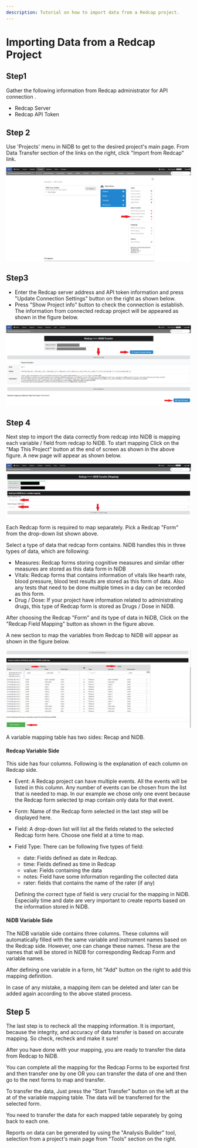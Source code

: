 ```yaml
---
description: Tutorial on how to import data from a Redcap project.
---
```


# Importing Data from a Redcap Project

## Step1

Gather the following information from Redcap administrator for API connection .&#x20;

* Redcap Server
* Redcap API Token

## Step 2

Use 'Projects' menu in NiDB to get to the desired project's main page. From Data Transfer section of the links on the right, click "Import from Redcap" link.

![](<../.gitbook/assets/image (3) (1).png>)

## Step3

* Enter the Redcap server address and API token information and press "Update Connection Settings" button on the right as shown below.
* Press "Show Project info" button to check the connection is establish. The information from connected redcap project will be appeared as shown in the figure below.

![](<../.gitbook/assets/image (1).png>)

## Step 4

Next step to import the data correctly from redcap into NiDB is mapping each variable / field from redcap to NiDB. To start mapping Click on the "Map This Project" button at the end of screen as shown in the above figure. A new page will appear as shown below.

![](<../.gitbook/assets/image (4).png>)

Each Redcap form is required to map separately. Pick a Redcap "Form" from the drop-down list shown above.

Select a type of data that redcap form contains. NiDB handles this in three types of data, which are following:

* Measures: Redcap forms storing cognitive measures and similar other measures are stored as this data form in NiDB
* Vitals: Redcap forms  that contains information of vitals like hearth rate, blood pressure, blood test results are stored as this form of data. Also any tests that need to be done multiple times in a day can be recorded as this form.
* Drug / Dose: If your project have information related to administrating drugs, this type of Redcap form is stored as Drugs / Dose in NiDB.

After choosing the Redcap "Form" and its type of data in NiDB, Click on the "Redcap Field Mapping" button as shown in the figure above.

A new section to map the variables from Redcap to NiDB will appear as shown in the figure below.

![](<../.gitbook/assets/image (3).png>)

A variable mapping table has two sides: Recap and NiDB.&#x20;

#### Redcap Variable Side

This side has four columns. Following is the explanation of each column on Redcap side.

* Event: A Redcap project can have multiple events. All the events will be listed in this column. Any number of events can be chosen from the list that is needed to map. In our example we chose only one event because the Redcap form selected tp map contain only data for that event.
* Form: Name of the Redcap form selected in the last step will be displayed here.
* Field: A drop-down list will list all the fields related to the selected Redcap form here. Choose one field at a time to map.
*   Field Type: There can be following five types of field:

    * date: Fields defined as date in Redcap.
    * time: Fields defined as time in Redcap
    * value: Fields containing the data&#x20;
    * notes: Field have some information regarding the collected data&#x20;
    * rater: fields that contains the name of the rater (if any)

    Defining the correct type of field is very crucial for the mapping in NiDB. Especially time and date are very important to create reports based on the information stored in NiDB.

#### NiDB Variable Side

The NiDB variable side contains three columns. These columns will automatically filled with the same variable and instrument names based on the Redcap side. However, one can change these names. These are the names that will be stored in NiDB for corresponding Redcap Form and variable names.

After defining one variable in a form, hit "Add" button on the right to add this mapping definition.&#x20;

In case of any mistake, a mapping item can be deleted and later can be added again according to the above stated process.

## Step 5

The last step is to recheck all the mapping information. It is important, because the integrity, and accuracy of data transfer is based on accurate mapping. So check, recheck and make it sure!

After you have done with your mapping, you are ready to transfer the data from Redcap to NiDB.

You can complete all the mapping for the Redcap Forms to be exported first and then transfer one by one OR you can transfer the data of one and then go to the next forms to map and transfer.

To transfer the data, Just press the "Start Transfer" button on the left at the at of the variable mapping table. The data will be transferred for the selected form.

You need to transfer the data for each mapped table separately by going back to each one.&#x20;

Reports on data can be generated by using the "Analysis Builder" tool, selection from a project's main page from "Tools" section on the right.
